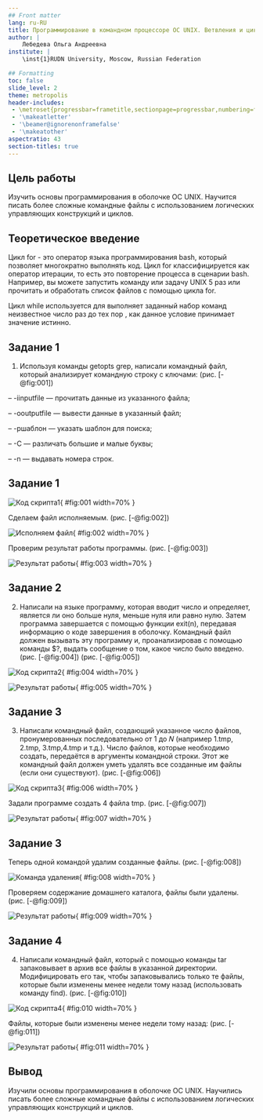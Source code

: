 ```yaml
---
## Front matter
lang: ru-RU
title: Программирование в командном процессоре ОС UNIX. Ветвления и циклы
author: |
	Лебедева Ольга Андреевна
institute: |
	\inst{1}RUDN University, Moscow, Russian Federation

## Formatting
toc: false
slide_level: 2
theme: metropolis
header-includes: 
 - \metroset{progressbar=frametitle,sectionpage=progressbar,numbering=fraction}
 - '\makeatletter'
 - '\beamer@ignorenonframefalse'
 - '\makeatother'
aspectratio: 43
section-titles: true
---
```


## Цель работы

Изучить основы программирования в оболочке ОС UNIX. Научится писать более сложные командные файлы с использованием логических управляющих конструкций и циклов.

## Теоретическое введение

Цикл for - это оператор языка программирования bash, который позволяет многократно выполнять код. Цикл for классифицируется как оператор итерации, то есть это повторение процесса в сценарии bash. Например, вы можете запустить команду или задачу UNIX 5 раз или прочитать и обработать список файлов с помощью цикла for.

Цикл while используется для выполняет заданный набор команд неизвестное число раз до тех пор , как данное условие принимает значение истинно.

## Задание 1

1. Используя команды getopts grep, написали командный файл, который анализирует командную строку с ключами: (рис. [-@fig:001])

– -iinputfile — прочитать данные из указанного файла;

– -ooutputfile — вывести данные в указанный файл;

– -pшаблон — указать шаблон для поиска;

– -C — различать большие и малые буквы;

– -n — выдавать номера строк.

## Задание 1

![Код скрипта1](1.png){ #fig:001 width=70% }

Сделаем файл исполняемым. (рис. [-@fig:002])

![Исполняем файл](2.png){ #fig:002 width=70% }

Проверим результат работы программы. (рис. [-@fig:003])

![Результат работы](3.png){ #fig:003 width=70% }

## Задание 2

2. Написали на языке программу, которая вводит число и определяет, является ли оно больше нуля, меньше нуля или равно нулю. Затем программа завершается с помощью
функции exit(n), передавая информацию о коде завершения в оболочку. Командный файл должен вызывать эту программу и, проанализировав с помощью команды $?, выдать сообщение о том, какое число было введено. (рис. [-@fig:004]) (рис. [-@fig:005])

![Код скрипта2](4.png){ #fig:004 width=70% }

![Результат работы](5.png){ #fig:005 width=70% }

## Задание 3

3. Написали командный файл, создающий указанное число файлов, пронумерованных последовательно от 1 до 𝑁 (например 1.tmp, 2.tmp, 3.tmp,4.tmp и т.д.). Число файлов, которые необходимо создать, передаётся в аргументы командной строки. Этот же командный файл должен уметь удалять все созданные им файлы (если они существуют). (рис. [-@fig:006]) 

![Код скрипта3](6.png){ #fig:006 width=70% }

Задали программе создать 4 файла tmp. (рис. [-@fig:007])

![Результат работы](7.png){ #fig:007 width=70% }

## Задание 3

Теперь одной командой удалим созданные файлы. (рис. [-@fig:008])

![Команда удаления](8.png){ #fig:008 width=70% }

Проверяем содержание домашнего каталога, файлы были удалены. (рис. [-@fig:009])

![Результат работы](9.png){ #fig:009 width=70% }

## Задание 4

4. Написали командный файл, который с помощью команды tar запаковывает в архив все файлы в указанной директории. Модифицировать его так, чтобы запаковывались только те файлы, которые были изменены менее недели тому назад (использовать команду find). (рис. [-@fig:010])

![Код скрипта4](10.jpg){ #fig:010 width=70% }

Файлы, которые были изменены менее недели тому назад: (рис. [-@fig:011])

![Результат работы](11.png){ #fig:011 width=70% }

## Вывод

Изучили основы программирования в оболочке ОС UNIX. Научились писать более сложные командные файлы с использованием логических управляющих конструкций и циклов.

